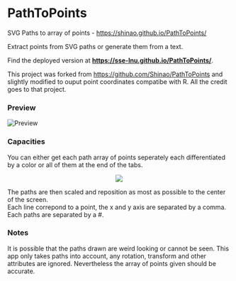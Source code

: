 # PathToPoints
SVG Paths to array of points - https://shinao.github.io/PathToPoints/

Extract points from SVG paths or generate them from a text.

Find the deployed version at **https://sse-lnu.github.io/PathToPoints/**.

This project was forked from https://github.com/Shinao/PathToPoints and slightly modified to ouput point coordinates compatibe with R. All the credit goes to that project.

### Preview
![Preview](/docs/preview_path_to_points.gif)

### Capacities
You can either get each path array of points seperately each differentiated by a color or all of them at the end of the tabs.
<p align="center">
<img src="/docs/preview_get_all_points.png">
</p>
The paths are then scaled and reposition as most as possible to the center of the screen.<br>
Each line correpond to a point, the x and y axis are separated by a comma. Each paths are separated by a #.

### Notes
It is possible that the paths drawn are weird looking or cannot be seen. This app only takes paths into account, any rotation, transform and other attributes are ignored. Nevertheless the array of points given should be accurate.
